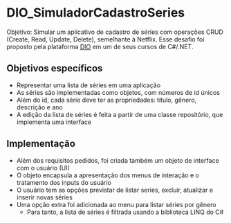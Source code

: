 # DIO_SimuladorCadastroSeries
Objetivo: Simular um aplicativo de cadastro de séries com operações CRUD (Create, Read, Update, Delete), semelhante à Netflix.
Esse desafio foi proposto pela plataforma [DIO](https://www.dio.me/) em um de seus cursos de C#/.NET.

## Objetivos específicos
- Representar uma lista de séries em uma aplicação
- As séries são implementadas como objetos, com números de id únicos
- Além do id, cada série deve ter as propriedades: título, gênero, descrição e ano 
- A edição da lista de séries é feita a partir de uma classe repositório, que implementa uma interface

## Implementação
- Além dos requisitos pedidos, foi criada também um objeto de interface com o usuário (UI)
- O objeto encapsula a apresentação dos menus de interação e o tratamento dos inputs do usuário
- O usuário tem as opções previstar de listar series, excluir, atualizar e inserir novas séries
- Uma opção extra foi adicionada ao menu para listar séries por gênero
  - Para tanto, a lista de séries é filtrada usando a biblioteca LINQ do C#
